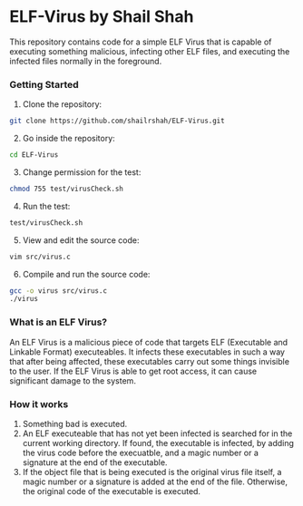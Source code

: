 # ELF-Virus by Shail Shah
This repository contains code for a simple ELF Virus that is capable of executing something malicious, infecting other ELF files, and executing the infected files normally in the foreground.

### Getting Started 
1. Clone the repository: 
``` bash
git clone https://github.com/shailrshah/ELF-Virus.git
```

2. Go inside the repository: 
``` bash
cd ELF-Virus
```

3. Change permission for the test: 
``` bash
chmod 755 test/virusCheck.sh
```

4. Run the test: 
``` bash
test/virusCheck.sh
```

5. View and edit the source code: 
``` bash
vim src/virus.c
```

6. Compile and run the source code: 
``` bash
gcc -o virus src/virus.c
./virus
```

### What is an ELF Virus? 
An ELF Virus is a malicious piece of code that targets ELF (Executable and Linkable Format) executeables. It infects these executables in such a way that after being affected, these executables carry out some things invisible to the user. If the ELF Virus is able to get root access, it can cause significant damage to the system.

### How it works
1. Something bad is executed. 
2. An ELF executeable that has not yet been infected is searched for in the current working directory. If found, the executable is infected, by adding the virus code before the execuatble, and a magic number or a signature at the end of the executable.
3. If the object file that is being executed is the original virus file itself, a magic number or a signature is added at the end of the file. Otherwise, the original code of the executable is executed.

